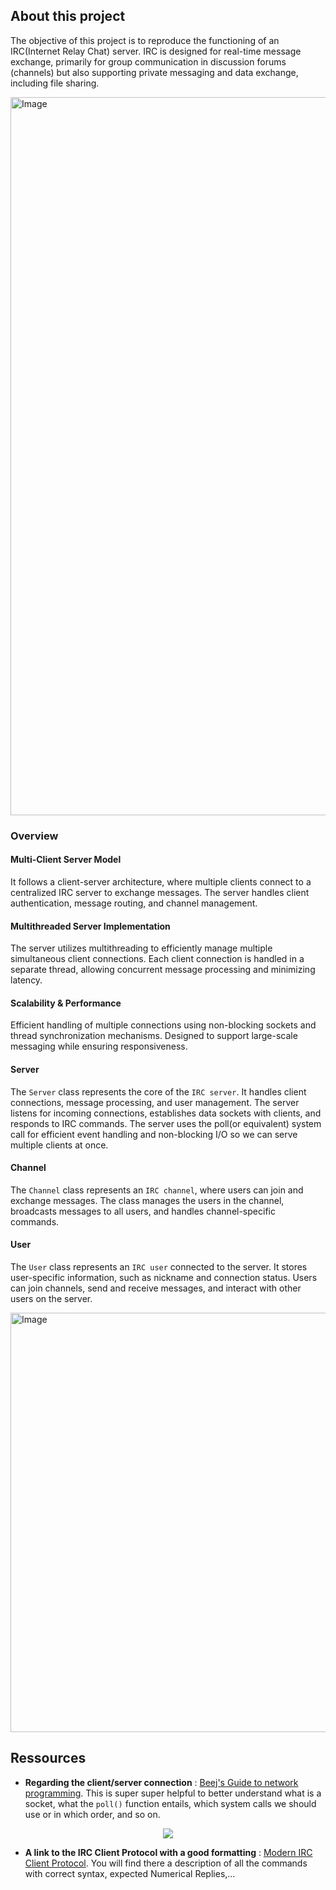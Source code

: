 ## About this project

The objective of this project is to reproduce the functioning of an IRC(Internet Relay Chat) server. IRC is designed for real-time message exchange, primarily for group communication in discussion forums (channels) but also supporting private messaging and data exchange, including file sharing.

<img width="1149" alt="Image" src="https://github.com/user-attachments/assets/23667b4c-c61d-477d-ae91-5238c9f46f57" />

### Overview

#### Multi-Client Server Model
It follows a client-server architecture, where multiple clients connect to a centralized IRC server to exchange messages. The server handles client authentication, message routing, and channel management.

#### Multithreaded Server Implementation
The server utilizes multithreading to efficiently manage multiple simultaneous client connections. Each client connection is handled in a separate thread, allowing concurrent message processing and minimizing latency.

#### Scalability & Performance
Efficient handling of multiple connections using non-blocking sockets and thread synchronization mechanisms. Designed to support large-scale messaging while ensuring responsiveness.

#### Server
The `Server` class represents the core of the `IRC server`. It handles client connections, message processing, and user management. The server listens for incoming connections, establishes data sockets with clients, and responds to IRC commands. The server uses the poll(or equivalent) system call for efficient event handling and non-blocking I/O so we can serve multiple clients at once.

#### Channel
The `Channel` class represents an `IRC channel`, where users can join and exchange messages. The class manages the users in the channel, broadcasts messages to all users, and handles channel-specific commands.

#### User
The `User` class represents an `IRC user` connected to the server. It stores user-specific information, such as nickname and connection status. Users can join channels, send and receive messages, and interact with other users on the server.

<img width="671" alt="Image" src="https://github.com/user-attachments/assets/0f688d50-93f1-4654-aec4-3d58aedb73d0" />

## Ressources

- **Regarding the client/server connection** : [Beej's Guide to network programming](https://beej.us/guide/bgnet/pdf/bgnet_a4_c_1.pdf). This is super super helpful to better understand what is a socket, what the `poll()` function entails, which system calls we should use or in which order, and so on.

<p align="center"> <img src="assets/network.png"> </p>

- **A link to the IRC Client Protocol with a good formatting** : [Modern IRC Client Protocol](https://modern.ircdocs.horse/). You will find there a description of all the commands with correct syntax, expected Numerical Replies,...

